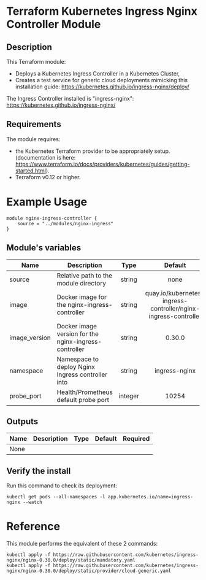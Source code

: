 # Terraform Kubernetes Ingress Nginx Controller Module

## Description
This Terraform module: 
- Deploys a Kubernetes Ingress Controller in a Kubernetes Cluster,
- Creates a test service for generic cloud deployments
mimicking this installation guide: https://kubernetes.github.io/ingress-nginx/deploy/ 

The Ingress Controller installed is "ingress-nginx": https://kubernetes.github.io/ingress-nginx/

## Requirements
The module requires:
- the Kubernetes Terraform provider to be appropriately setup. (documentation is here: https://www.terraform.io/docs/providers/kubernetes/guides/getting-started.html).
- Terraform v0.12 or higher.


# Example Usage
```
module nginx-ingress-controller {
    source = "../modules/nginx-ingress"
}
```

## Module's variables

| Name | Description | Type | Default | Required |
|------|-------------|:----:|:-----:|:-----:|
| source | Relative path to the module directory | string | none | yes |
| image | Docker image for the nginx-ingress-controller | string | quay.io/kubernetes-ingress-controller/nginx-ingress-controller | no |
| image_version | Docker image version for the nginx-ingress-controller | string | 0.30.0 | no |
| namespace | Namespace to deploy Nginx Ingress controller into | string | ingress-nginx | no |
| probe_port | Health/Prometheus default probe port | integer | 10254 | no |

## Outputs

| Name | Description | Type | Default | Required |
|------|-------------|:----:|:-----:|:-----:|
| None ||||||


## Verify the install
Run this command to check its deployment:
```
kubectl get pods --all-namespaces -l app.kubernetes.io/name=ingress-nginx --watch
```

# Reference
This module performs the equivalent of these 2 commands:
```
kubectl apply -f https://raw.githubusercontent.com/kubernetes/ingress-nginx/nginx-0.30.0/deploy/static/mandatory.yaml
kubectl apply -f https://raw.githubusercontent.com/kubernetes/ingress-nginx/nginx-0.30.0/deploy/static/provider/cloud-generic.yaml
```

